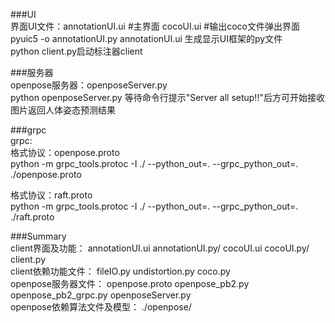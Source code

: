 ###UI  
界面UI文件：annotationUI.ui #主界面 cocoUI.ui #输出coco文件弹出界面  
pyuic5 -o annotationUI.py annotationUI.ui 生成显示UI框架的py文件  
python client.py启动标注器client  

###服务器  
openpose服务器：openposeServer.py  
python openposeServer.py 等待命令行提示"Server all setup!!"后方可开始接收图片返回人体姿态预测结果  

###grpc  
grpc:  
格式协议：openpose.proto  
python -m grpc_tools.protoc -I ./  --python_out=. --grpc_python_out=.  ./openpose.proto  

格式协议：raft.proto  
python -m grpc_tools.protoc -I ./  --python_out=. --grpc_python_out=.  ./raft.proto  


###Summary  
client界面及功能： annotationUI.ui annotationUI.py/ cocoUI.ui cocoUI.py/ client.py  
client依赖功能文件： fileIO.py undistortion.py coco.py  
openpose服务器文件： openpose.proto openpose_pb2.py openpose_pb2_grpc.py openposeServer.py  
openpose依赖算法文件及模型： ./openpose/  
